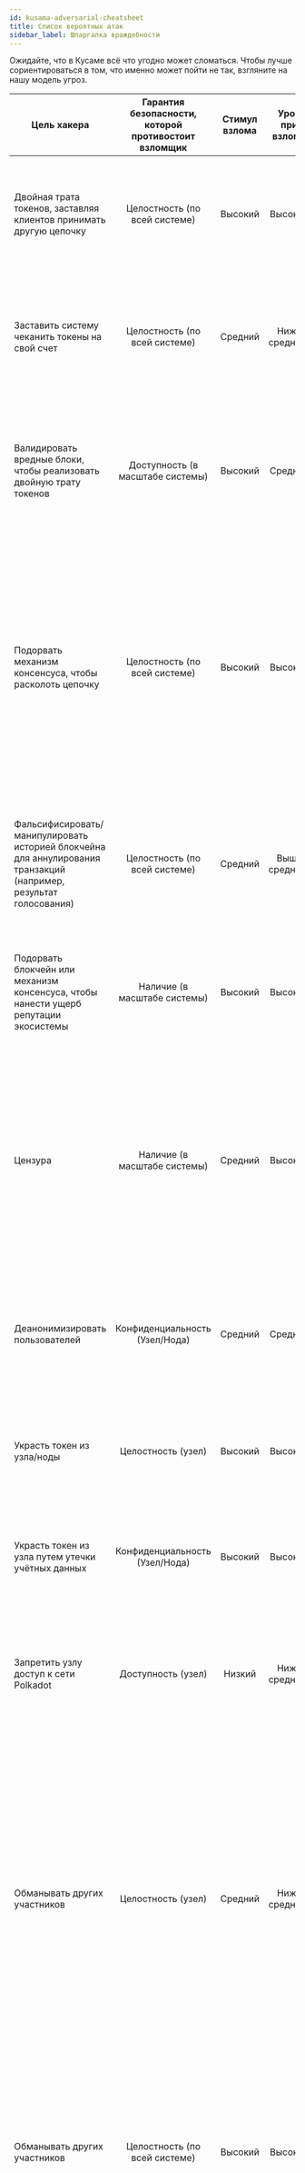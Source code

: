 ```yaml
---
id: kusama-adversarial-cheatsheet
title: Список вероятных атак
sidebar_label: Шпаргалка враждебности
---
```


Ожидайте, что в Кусаме всё что угодно может сломаться. Чтобы лучше сориентироваться в том, что именно может пойти не так, взгляните на нашу модель угроз.

| Цель хакера                                                                                                       | Гарантия безопасности, которой противостоит взломщик | Стимул взлома | Урон при взломе | Детали взлома                                                                                                                                                                                                                                                                                                                                                                              |
| ----------------------------------------------------------------------------------------------------------------- | :--------------------------------------------------: | :-----------: | :-------------: | ------------------------------------------------------------------------------------------------------------------------------------------------------------------------------------------------------------------------------------------------------------------------------------------------------------------------------------------------------------------------------------------ |
| Двойная трата токенов, заставляя клиентов принимать другую цепочку                                                |            Целостность (по всей системе)             |    Высокий    |     Высокий     | Если злоумышленники смогут провести двойную трату токенов, они смогут получать услуги, не оплачивая их. Это прямой денежный стимул для проведения атаки.                                                                                                                                                                                                                                   |
| Заставить систему чеканить токены на свой счет                                                                    |            Целостность (по всей системе)             |    Средний    |  Ниже среднего  | Если злоумышленник сможет создавать токены на своём счету "из воздуха" — это будет прямым финансовым вознаграждением за проведение атаки.                                                                                                                                                                                                                                                  |
| Валидировать вредные блоки, чтобы реализовать двойную трату токенов                                               |           Доступность (в масштабе системы)           |    Высокий    |     Средний     | Если злоумышленники смогут использовать двойную трату токенов, они смогут получать услуги, не оплачивая их. Это дает им высокий денежный стимул для выполнения нападения.                                                                                                                                                                                                                  |
| Подорвать механизм консенсуса, чтобы расколоть цепочку                                                            |            Целостность (по всей системе)             |    Высокий    |     Высокий     | Если злоумышленник может использовать двойную трату токенов, он способен получать услуги, не оплачивая их. Это дает им высокий денежный стимул для выполнения нападения. Ставки на снижение стоимости криптовалюты или если конкуренты хотят навредить репутации, так что стоимость их блокчейна увеличивается.                                                                            |
| Фальсифисировать/манипулировать историей блокчейна для аннулирования транзакций (например, результат голосования) |            Целостность (по всей системе)             |    Средний    |  Выше среднего  | Attacker can rollback undesired transactions by intentionally invalidating the block where transaction has happened. Attacker can force a governance decision (or even an on-chain update) that favors them.                                                                                                                                                                               |
| Подорвать блокчейн или механизм консенсуса, чтобы нанести ущерб репутации экосистемы                              |             Наличие (в масштабе системы)             |    Высокий    |     Высокий     | Делая ставку на снижение стоимости криптовалюты или конкуренты хотят нанести ущерб репутации, так что ценность их блокчейна возрастает                                                                                                                                                                                                                                                     |
| Цензура                                                                                                           |             Наличие (в масштабе системы)             |    Средний    |     Высокий     | Хакеры способны блокировать нежелательные типы транзакций (например, транзакции отраслевых конкурентов или голосование на референдуме). Это может быть достигнуто путем сговора с другими заинтересованными сторонами или иным способом получения большего числа голосов.                                                                                                                  |
| Деанонимизировать пользователей                                                                                   |            Конфиденциальность (Узел/Нода)            |    Средний    |     Средний     | Стороны, желающие деанонимизировать пользователей, могут использовать эту информацию для угнетения оппозиции (например, политических активистов).                                                                                                                                                                                                                                          |
| Украсть токен из узла/ноды                                                                                        |                  Целостность (узел)                  |    Высокий    |     Высокий     | Атакующие, способные украсть токены с узлов могут претендовать на активы, что дает им высокий денежный стимул к совершению нападения.                                                                                                                                                                                                                                                      |
| Украсть токен из узла путем утечки учётных данных                                                                 |            Конфиденциальность (Узел/Нода)            |    Высокий    |     Высокий     | Атакующие, способные украсть токены с узлов могут претендовать на активы, что дает им высокий денежный стимул к совершению нападения.                                                                                                                                                                                                                                                      |
| Запретить узлу доступ к сети Polkadot                                                                             |                  Доступность (узел)                  |    Низкий     |  Ниже среднего  | Запуск целенаправленной атаки отказа в обслуживании (DDoS) из мести, денежных интересов (в случае конкурирующего обмена монет и т. д.).                                                                                                                                                                                                                                                    |
| Обманывать других участников                                                                                      |                  Целостность (узел)                  |    Средний    |  Ниже среднего  | Злоумышленник может злоупотребить непониманием другими участниками гарантий безопасности Polkadot, чтобы обмануть их. Кроме того, если вознаграждение за вызывающее плохое поведение может быть настроено таким образом, чтобы оно было выше соответствующего наказания, можно настроить набор саморегулируемых узлов для генерации исходного цикла. Другие участники этой атаки не нужны. |
| Обманывать других участников                                                                                      |            Целостность (по всей системе)             |    Высокий    |     Высокий     | Злоумышленник может злоупотреблять ошибками в экономической системе Polkadot, чтобы обмануть других участников. Например, злоумышленник может использовать логическую ошибку, чтобы не платить комиссию за транзакцию.                                                                                                                                                                     |
